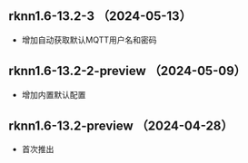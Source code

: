 ## rknn1.6-13.2-3 （2024-05-13）
- 增加自动获取默认MQTT用户名和密码
## rknn1.6-13.2-2-preview （2024-05-09）
- 增加内置默认配置
## rknn1.6-13.2-preview （2024-04-28）
- 首次推出

